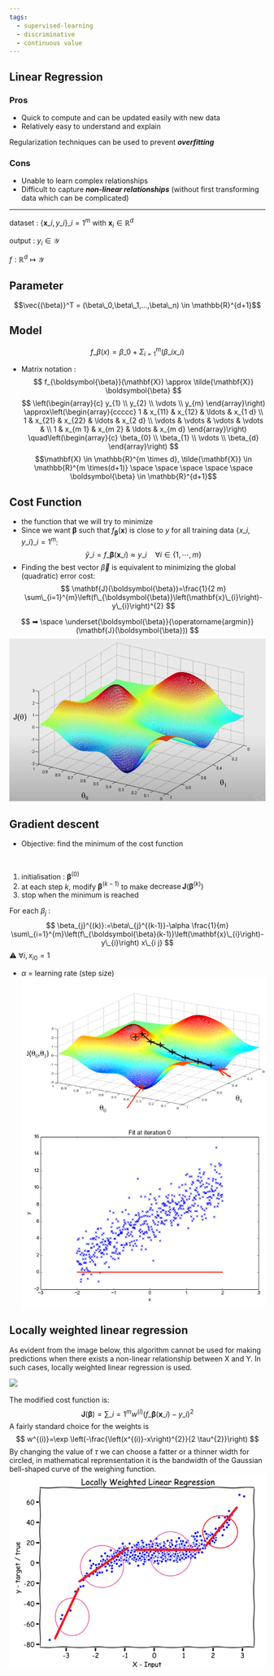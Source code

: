 ```yaml
---
tags:
  - supervised-learning
  - discriminative
  - continuous value
---
```

## Linear Regression
### Pros

-   Quick to compute and can be updated easily with new data
-   Relatively easy to understand and explain

Regularization techniques can be used to prevent **_overfitting_**

### Cons

-   Unable to learn complex relationships
-   Difficult to capture **_non-linear relationships_** (without first transforming data which can be complicated)
---


dataset : $\lbrace\mathbf{x}\_{i}, y\_{i} \rbrace\_{i=1}^{m}$  with $\mathbf{x}_{i} \in \mathbb{R}^{d}$  

output : $y_{i} \in \mathcal{Y}$

$f: \mathbb{R}^{d} \mapsto \mathcal{Y}$  
## Parameter
$$\vec{(\beta)}^T = (\beta\_0,\beta\_1,...,\beta\_n) \in \mathbb{R}^{d+1}$$

## Model
$$ f\_\beta(x) = \beta\_0 + \Sigma_{i=1}^m(\beta\_ix\_i)$$

- Matrix notation :
$$
f_{\boldsymbol{\beta}}(\mathbf{X}) \approx \tilde{\mathbf{X}} \boldsymbol{\beta}
$$
$$
\left(\begin{array}{c}
y_{1} \\
y_{2} \\
\vdots \\
y_{m}
\end{array}\right) \approx\left(\begin{array}{ccccc}
1 & x_{11} & x_{12} & \ldots & x_{1 d} \\
1 & x_{21} & x_{22} & \ldots & x_{2 d} \\
\vdots & \vdots & \vdots & \vdots & \\
1 & x_{m 1} & x_{m 2} & \ldots & x_{m d}
\end{array}\right) \quad\left(\begin{array}{c}
\beta_{0} \\
\beta_{1} \\
\vdots \\
\beta_{d}
\end{array}\right)
$$
$$\mathbf{X} \in \mathbb{R}^{m \times d}, \tilde{\mathbf{X}} \in \mathbb{R}^{m \times(d+1)} \space \space \space \space  \space \boldsymbol{\beta} \in \mathbb{R}^{d+1}$$

## Cost Function
- the function that we will try to minimize
- Since we want $\boldsymbol{\beta}$ such that $f_{\boldsymbol{\beta}}(\mathbf{x})$ is close to $y$ for all training data $\lbrace{x }\_{i}, {y}\_{i}\rbrace\_{i=1}^{m}$:
$$
\hat{y}\_{i}=f\_{\boldsymbol{\beta}}\left(\mathbf{x}\_{i}\right) \approx y\_{i} \quad \forall i \in\{1, \cdots, m\}
$$
- Finding the best vector $\vec{\beta}$ is equivalent to minimizing the global (quadratic) error cost:
$$
\mathbf{J}(\boldsymbol{\beta})=\frac{1}{2 m} \sum\_{i=1}^{m}\left(f\_{\boldsymbol{\beta}}\left(\mathbf{x}\_{i}\right)-y\_{i}\right)^{2}
$$

$$
➡ \space \underset{\boldsymbol{\beta}}{\operatorname{argmin}}(\mathbf{J}(\boldsymbol{\beta}))
$$
![|650](_resources/Pasted%20image%2020220630221441.png)


## Gradient descent
- Objective: find the minimum of the cost function
<br/>

1. initialisation : $\boldsymbol{\beta}^{(0)}$
2. at each step $k$, modify $\boldsymbol{\beta}^{(k-1)}$ to make $\operatorname{decrease} \mathbf{J}\left(\boldsymbol{\beta}^{(k )}\right)$
3. stop when the minimum is reached

For each $\beta_{j}$ :
$$
\beta_{j}^{(k)}:=\beta\_{j}^{(k-1)}-\alpha \frac{1}{m} \sum\_{i=1}^{m}\left(f\_{\boldsymbol{\beta}(k-1)}\left(\mathbf{x}\_{i}\right)-y\_{i}\right) x\_{i j}
$$
⚠ $\forall i, x_{i 0}=1$
- $\alpha$ = learning rate (step size)  
![|650](_resources/Screenshot%20from%202022-08-13%2010-25-35.png)
![|650](_resources/1_eeIvlwkMNG1wSmj3FR6M2g.gif)

## Locally weighted linear regression
As evident from the image below, this algorithm cannot be used for making predictions when there exists a non-linear relationship between X and Y. In such cases, locally weighted linear regression is used.

![](https://media.geeksforgeeks.org/wp-content/uploads/Linear-Regression-on-non-linear-data.png)

The modified cost function is:
$$
\mathbf{J}(\boldsymbol{\beta})= \sum\_{i=1}^{m}w^{(i)}\left(f\_{\boldsymbol{\beta}}\left(\mathbf{x}\_{i}\right)-y\_{i}\right)^{2}
$$
A fairly standard choice for the weights is
$$
w^{(i)}=\exp \left(-\frac{\left(x^{(i)}-x\right)^{2}}{2 \tau^{2}}\right)
$$
By changing the value of $\tau$ we can choose a fatter or a thinner width for circled, in mathematical reprensentation it is the bandwidth of the Gaussian bell-shaped curve of the weighing function.
![|650](_resources/Pasted%20image%2020220813075641.png)